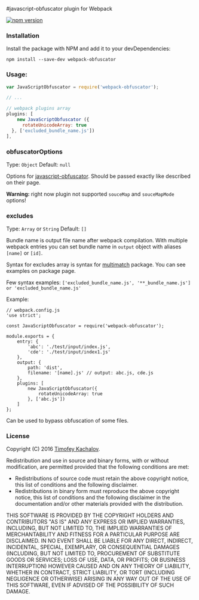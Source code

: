 #javascript-obfuscator plugin for Webpack

[![npm version](https://badge.fury.io/js/webpack-obfuscator.svg)](https://badge.fury.io/js/webpack-obfuscator)

### Installation

Install the package with NPM and add it to your devDependencies:

`npm install --save-dev webpack-obfuscator`

### Usage:

```javascript
var JavaScriptObfuscator = require('webpack-obfuscator');

// ...

// webpack plugins array
plugins: [
	new JavaScriptObfuscator ({
      rotateUnicodeArray: true
  }, ['excluded_bundle_name.js'])
],
```

### obfuscatorOptions
Type: `Object` Default: `null`

Options for [javascript-obfuscator](https://github.com/sanex3339/javascript-obfuscator). Should be passed exactly like described on their page.

**Warning:** right now plugin not supported `souceMap` and `souceMapMode` options!

### excludes
Type: `Array` or `String` Default: `[]`

Bundle name is output file name after webpack compilation. With multiple webpack entries you can set bundle name in `output` object with aliases `[name]` or `[id]`.

Syntax for excludes array is syntax for [multimatch](https://github.com/sindresorhus/multimatch) package. You can see examples on package page.

Few syntax examples: `['excluded_bundle_name.js', '**_bundle_name.js'] or 'excluded_bundle_name.js'`


Example:
```
// webpack.config.js
'use strict';

const JavaScriptObfuscator = require('webpack-obfuscator');

module.exports = {
    entry: {
        'abc': './test/input/index.js',
        'cde': './test/input/index1.js'
    },
    output: {
        path: 'dist',
        filename: '[name].js' // output: abc.js, cde.js
    },
    plugins: [
        new JavaScriptObfuscator({
            rotateUnicodeArray: true
        }, ['abc.js'])
    ]
};
```

Can be used to bypass obfuscation of some files.

### License
Copyright (C) 2016 [Timofey Kachalov](http://github.com/sanex3339).

Redistribution and use in source and binary forms, with or without
modification, are permitted provided that the following conditions are met:

  * Redistributions of source code must retain the above copyright
    notice, this list of conditions and the following disclaimer.
  * Redistributions in binary form must reproduce the above copyright
    notice, this list of conditions and the following disclaimer in the
    documentation and/or other materials provided with the distribution.

THIS SOFTWARE IS PROVIDED BY THE COPYRIGHT HOLDERS AND CONTRIBUTORS "AS IS"
AND ANY EXPRESS OR IMPLIED WARRANTIES, INCLUDING, BUT NOT LIMITED TO, THE
IMPLIED WARRANTIES OF MERCHANTABILITY AND FITNESS FOR A PARTICULAR PURPOSE
ARE DISCLAIMED. IN NO EVENT SHALL <COPYRIGHT HOLDER> BE LIABLE FOR ANY
DIRECT, INDIRECT, INCIDENTAL, SPECIAL, EXEMPLARY, OR CONSEQUENTIAL DAMAGES
(INCLUDING, BUT NOT LIMITED TO, PROCUREMENT OF SUBSTITUTE GOODS OR SERVICES;
LOSS OF USE, DATA, OR PROFITS; OR BUSINESS INTERRUPTION) HOWEVER CAUSED AND
ON ANY THEORY OF LIABILITY, WHETHER IN CONTRACT, STRICT LIABILITY, OR TORT
(INCLUDING NEGLIGENCE OR OTHERWISE) ARISING IN ANY WAY OUT OF THE USE OF
THIS SOFTWARE, EVEN IF ADVISED OF THE POSSIBILITY OF SUCH DAMAGE.